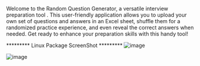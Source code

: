 Welcome to the Random Question Generator, a versatile interview preparation tool . This user-friendly application allows you to upload your own set of questions and answers in an Excel sheet, shuffle them for a randomized practice experience, and even reveal the correct answers when needed. Get ready to enhance your preparation skills with this handy tool!

*********             Linux Package ScreenShot          ********* 
![image](https://github.com/mechtester/Random-Question-Generator/assets/79408923/f5fc04e5-abfb-478e-9b8d-b6fc06409c2c)

![image](https://github.com/mechtester/Random-Question-Generator/assets/79408923/2ff334c0-ef43-450c-84ab-6c192bb2908d)



